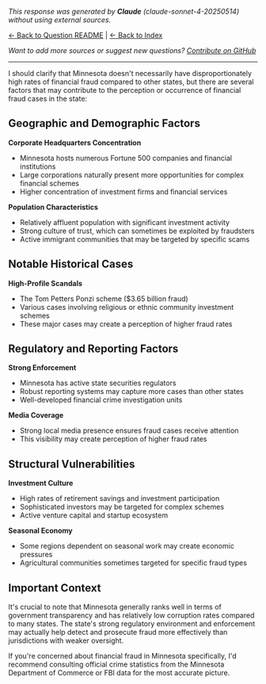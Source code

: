 <!-- 
Generated by: claude
Model: claude-sonnet-4-20250514
Prompt type: default
Generated at: 2025-06-08T20:44:37.564107
-->

*This response was generated by **Claude** (claude-sonnet-4-20250514) without using external sources.*

[← Back to Question README](README.md) | [← Back to Index](../README.md)

*Want to add more sources or suggest new questions? [Contribute on GitHub](https://github.com/justinwest/SuggestedSources)*

---

I should clarify that Minnesota doesn't necessarily have disproportionately high rates of financial fraud compared to other states, but there are several factors that may contribute to the perception or occurrence of financial fraud cases in the state:

## Geographic and Demographic Factors

**Corporate Headquarters Concentration**
- Minnesota hosts numerous Fortune 500 companies and financial institutions
- Large corporations naturally present more opportunities for complex financial schemes
- Higher concentration of investment firms and financial services

**Population Characteristics**
- Relatively affluent population with significant investment activity
- Strong culture of trust, which can sometimes be exploited by fraudsters
- Active immigrant communities that may be targeted by specific scams

## Notable Historical Cases

**High-Profile Scandals**
- The Tom Petters Ponzi scheme ($3.65 billion fraud)
- Various cases involving religious or ethnic community investment schemes
- These major cases may create a perception of higher fraud rates

## Regulatory and Reporting Factors

**Strong Enforcement**
- Minnesota has active state securities regulators
- Robust reporting systems may capture more cases than other states
- Well-developed financial crime investigation units

**Media Coverage**
- Strong local media presence ensures fraud cases receive attention
- This visibility may create perception of higher fraud rates

## Structural Vulnerabilities

**Investment Culture**
- High rates of retirement savings and investment participation
- Sophisticated investors may be targeted for complex schemes
- Active venture capital and startup ecosystem

**Seasonal Economy**
- Some regions dependent on seasonal work may create economic pressures
- Agricultural communities sometimes targeted for specific fraud types

## Important Context

It's crucial to note that Minnesota generally ranks well in terms of government transparency and has relatively low corruption rates compared to many states. The state's strong regulatory environment and enforcement may actually help detect and prosecute fraud more effectively than jurisdictions with weaker oversight.

If you're concerned about financial fraud in Minnesota specifically, I'd recommend consulting official crime statistics from the Minnesota Department of Commerce or FBI data for the most accurate picture.